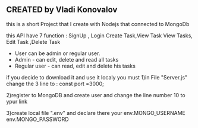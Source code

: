  CREATED by Vladi Konovalov
 -------------------------------------
 this is a short  Project that I create with Nodejs that connected to MongoDb
 
 this API have 7 function :
 SignUp , Login 
 Create Task,View Task View Tasks, Edit Task ,Delete Task
 
- User can be admin or regular user.
- Admin - can edit, delete and read all tasks
- Regular user - can read, edit and delete his tasks


if you decide to download it and use it localy you must
1)in File  "Server.js"  change the 3 line to :
const port =3000;

2)register to MongoDB and create user and change the line number 10 to ypur link


3)create local file ".env" and declare there your
env.MONGO_USERNAME
env.MONGO_PASSWORD
